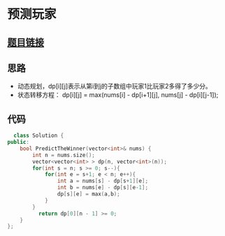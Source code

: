 # 预测玩家
## [题目链接](https://leetcode-cn.com/problems/predict-the-winner/)
## 思路
- 动态规划，dp[i][j]表示从第i到j的子数组中玩家1比玩家2多得了多少分。
- 状态转移方程： dp[i][j] = max(nums[i] - dp[i+1][j], nums[j] - dp[i][j-1]);
## 代码
```c++
  class Solution {
public:
    bool PredictTheWinner(vector<int>& nums) {
        int n = nums.size();
        vector<vector<int> > dp(n, vector<int>(n));
        for(int s = n; s >= 0; s--){
            for(int e = s+1; e < n; e++){
                int a = nums[s] - dp[s+1][e];
                int b = nums[e] - dp[s][e-1];
                dp[s][e] = max(a,b);
            }
        }
          return dp[0][n - 1] >= 0;
    }
};
```